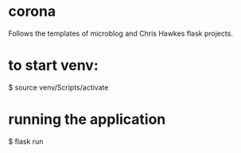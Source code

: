 # corona
Follows the templates of microblog and Chris Hawkes flask projects.

# to start venv:
$ source venv/Scripts/activate

# running the application
$ flask run